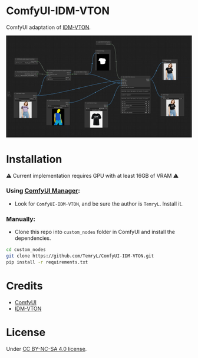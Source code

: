 # ComfyUI-IDM-VTON
ComfyUI adaptation of [IDM-VTON](https://github.com/yisol/IDM-VTON).

![workflow](./assets/workflow.png)

# Installation

:warning: Current implementation requires GPU with at least 16GB of VRAM :warning:

### Using [ComfyUI Manager](https://github.com/ltdrdata/ComfyUI-Manager):

- Look for ```ComfyUI-IDM-VTON```, and be sure the author is ```TemryL```. Install it.

### Manually:
- Clone this repo into `custom_nodes` folder in ComfyUI and install the dependencies.
```bash
cd custom_nodes
git clone https://github.com/TemryL/ComfyUI-IDM-VTON.git
pip install -r requirements.txt 
```

# Credits
- [ComfyUI](https://github.com/comfyanonymous/ComfyUI)
- [IDM-VTON](https://github.com/yisol/IDM-VTON)

# License
Under [CC BY-NC-SA 4.0 license](https://creativecommons.org/licenses/by-nc-sa/4.0/legalcode).
